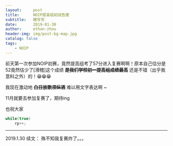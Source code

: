 ```yaml
---
layout:     post
title:      NOIP提高组初战告捷
subtitle:   瞎写写
date:       2019-01-30
author:     ethan-zhou
header-img: img/post-bg-map.jpg
catalog: false
tags:
    - NOIP
---
```


前天第一次参加NOIP初赛，竟然提高组考了57分进入复赛啊啊！原本自己估分是52竟然估少了[滑稽]这个成绩  **~~是我们学校初一提高组成绩最高~~**  还是不错（出乎我意料之外）的！😁😁😁

我现在激动地  **~~白日放歌须纵酒~~**  难以用文字表达啊 ~

11月就要去参加复赛了，期待ing

也祝大家
```cpp
while(true)
    rp++;
```

------

2019.1.30 续文：
殊不知我复赛炸了。。。